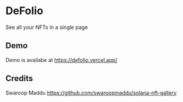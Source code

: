 # DeFolio
See all your NFTs in a single page

## Demo
 Demo is availabe at https://defolio.vercel.app/

## Credits 
Swaroop Maddu https://github.com/swaroopmaddu/solana-nft-gallery